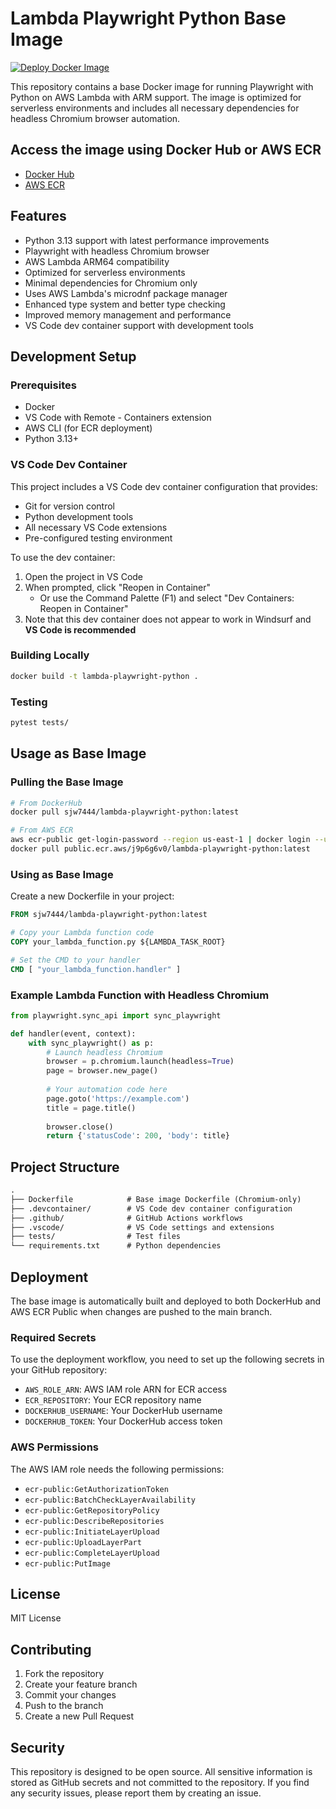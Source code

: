 # Lambda Playwright Python Base Image

[![Deploy Docker Image](https://github.com/sjw7444/lambda-playwright-python/actions/workflows/deploy.yml/badge.svg)](https://github.com/sjw7444/lambda-playwright-python/actions/workflows/deploy.yml)

This repository contains a base Docker image for running Playwright with Python on AWS Lambda with ARM support. The image is optimized for serverless environments and includes all necessary dependencies for headless Chromium browser automation.

## Access the image using Docker Hub or AWS ECR

- [Docker Hub](https://hub.docker.com/r/sjw7444/lambda-playwright-python)
- [AWS ECR](https://gallery.ecr.aws/j9p6g6v0/lambda-playwright-python)

## Features

- Python 3.13 support with latest performance improvements
- Playwright with headless Chromium browser
- AWS Lambda ARM64 compatibility
- Optimized for serverless environments
- Minimal dependencies for Chromium only
- Uses AWS Lambda's microdnf package manager
- Enhanced type system and better type checking
- Improved memory management and performance
- VS Code dev container support with development tools

## Development Setup

### Prerequisites

- Docker
- VS Code with Remote - Containers extension
- AWS CLI (for ECR deployment)
- Python 3.13+

### VS Code Dev Container

This project includes a VS Code dev container configuration that provides:

- Git for version control
- Python development tools
- All necessary VS Code extensions
- Pre-configured testing environment

To use the dev container:

1. Open the project in VS Code
2. When prompted, click "Reopen in Container"
   - Or use the Command Palette (F1) and select "Dev Containers: Reopen in Container"
3. Note that this dev container does not appear to work in Windsurf and **VS Code is recommended**

### Building Locally

```bash
docker build -t lambda-playwright-python .
```

### Testing

```bash
pytest tests/
```

## Usage as Base Image

### Pulling the Base Image

```bash
# From DockerHub
docker pull sjw7444/lambda-playwright-python:latest

# From AWS ECR
aws ecr-public get-login-password --region us-east-1 | docker login --username AWS --password-stdin public.ecr.aws/j9p6g6v0/lambda-playwright-python
docker pull public.ecr.aws/j9p6g6v0/lambda-playwright-python:latest
```

### Using as Base Image

Create a new Dockerfile in your project:

```dockerfile
FROM sjw7444/lambda-playwright-python:latest

# Copy your Lambda function code
COPY your_lambda_function.py ${LAMBDA_TASK_ROOT}

# Set the CMD to your handler
CMD [ "your_lambda_function.handler" ]
```

### Example Lambda Function with Headless Chromium

```python
from playwright.sync_api import sync_playwright

def handler(event, context):
    with sync_playwright() as p:
        # Launch headless Chromium
        browser = p.chromium.launch(headless=True)
        page = browser.new_page()
        
        # Your automation code here
        page.goto('https://example.com')
        title = page.title()
        
        browser.close()
        return {'statusCode': 200, 'body': title}
```

## Project Structure

```txt
.
├── Dockerfile            # Base image Dockerfile (Chromium-only)
├── .devcontainer/        # VS Code dev container configuration
├── .github/              # GitHub Actions workflows
├── .vscode/              # VS Code settings and extensions
├── tests/                # Test files
└── requirements.txt      # Python dependencies
```

## Deployment

The base image is automatically built and deployed to both DockerHub and AWS ECR Public when changes are pushed to the main branch.

### Required Secrets

To use the deployment workflow, you need to set up the following secrets in your GitHub repository:

- `AWS_ROLE_ARN`: AWS IAM role ARN for ECR access
- `ECR_REPOSITORY`: Your ECR repository name
- `DOCKERHUB_USERNAME`: Your DockerHub username
- `DOCKERHUB_TOKEN`: Your DockerHub access token

### AWS Permissions

The AWS IAM role needs the following permissions:

- `ecr-public:GetAuthorizationToken`
- `ecr-public:BatchCheckLayerAvailability`
- `ecr-public:GetRepositoryPolicy`
- `ecr-public:DescribeRepositories`
- `ecr-public:InitiateLayerUpload`
- `ecr-public:UploadLayerPart`
- `ecr-public:CompleteLayerUpload`
- `ecr-public:PutImage`

## License

MIT License

## Contributing

1. Fork the repository
2. Create your feature branch
3. Commit your changes
4. Push to the branch
5. Create a new Pull Request

## Security

This repository is designed to be open source. All sensitive information is stored as GitHub secrets and not committed to the repository. If you find any security issues, please report them by creating an issue.

